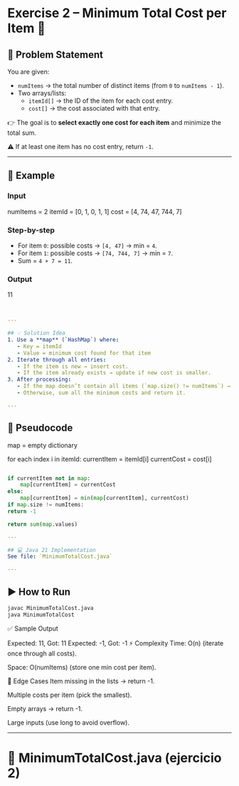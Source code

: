 # Exercise 2 – Minimum Total Cost per Item 🛒

## 📌 Problem Statement
You are given:
- `numItems` → the total number of distinct items (from `0` to `numItems - 1`).
- Two arrays/lists:
  - `itemId[]` → the ID of the item for each cost entry.
  - `cost[]` → the cost associated with that entry.

👉 The goal is to **select exactly one cost for each item** and minimize the total sum.

⚠️ If at least one item has no cost entry, return `-1`.

---

## 🧩 Example

### Input
numItems = 2
itemId = [0, 1, 0, 1, 1]
cost = [4, 74, 47, 744, 7]


### Step-by-step
- For item `0`: possible costs → `[4, 47]` → min = `4`.
- For item `1`: possible costs → `[74, 744, 7]` → min = `7`.
- Sum = `4 + 7 = 11`.


### Output
11

```yaml


---

## 💡 Solution Idea
1. Use a **map** (`HashMap`) where:
   - Key = itemId
   - Value = minimum cost found for that item
2. Iterate through all entries:
   - If the item is new → insert cost.
   - If the item already exists → update if new cost is smaller.
3. After processing:
   - If the map doesn’t contain all items (`map.size() != numItems`) → return `-1`.
   - Otherwise, sum all the minimum costs and return it.

---

```

## 📜 Pseudocode
map = empty dictionary

for each index i in itemId:
currentItem = itemId[i]
currentCost = cost[i]

```python

if currentItem not in map:
    map[currentItem] = currentCost
else:
    map[currentItem] = min(map[currentItem], currentCost)
if map.size != numItems:
return -1

return sum(map.values)
```
```yaml
---

## 💻 Java 21 Implementation
See file: `MinimumTotalCost.java`

---
```

## ▶️ How to Run
```bash
javac MinimumTotalCost.java
java MinimumTotalCost
```

✅ Sample Output

Expected: 11, Got: 11
Expected: -1, Got: -1
⚡ Complexity
Time: O(n) (iterate once through all costs).

Space: O(numItems) (store one min cost per item).

🧪 Edge Cases
Item missing in the lists → return -1.

Multiple costs per item (pick the smallest).

Empty arrays → return -1.

Large inputs (use long to avoid overflow).



---

# 📄 MinimumTotalCost.java (ejercicio 2)
